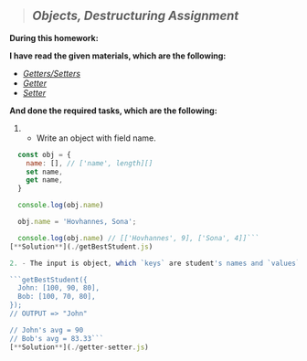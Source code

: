 > ## ***Objects, Destructuring Assignment***

**During this homework:**

**I have read the given materials, which are the following:**

- [*Getters/Setters*](https://javascript.info/property-accessors)
- [*Getter*](https://developer.mozilla.org/en-US/docs/Web/JavaScript/Reference/Functions/get)
- [*Setter*](https://developer.mozilla.org/en-US/docs/Web/JavaScript/Reference/Functions/set)

**And done the required tasks, which are the following:**

1. - Write an object with field name.

```javascript
  const obj = {
    name: [], // ['name', length][]
    set name,
    get name,
  }

  console.log(obj.name)

  obj.name = 'Hovhannes, Sona';

  console.log(obj.name) // [['Hovhannes', 9], ['Sona', 4]]```
[**Solution**](./getBestStudent.js)

2. - The input is object, which `keys` are student's names and `values` are `array` of their scores. Find the student with the best average score.

```getBestStudent({
  John: [100, 90, 80],
  Bob: [100, 70, 80],
});
// OUTPUT => "John"

// John's avg = 90
// Bob's avg = 83.33```
[**Solution**](./getter-setter.js)
